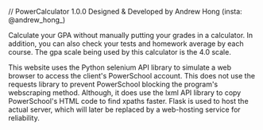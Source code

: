 // PowerCalculator 1.0.0
Designed & Developed by Andrew Hong (insta: @andrew_hong_)

Calculate your GPA without manually putting your grades in a calculator. In addition,
you can also check your tests and homework average by each course. The gpa scale being
used by this calculator is the 4.0 scale. 

This website uses the Python selenium API library to simulate a web browser to access
the client's PowerSchool account. This does not use the requests library to prevent
PowerSchool blocking the program's webscraping method. Although, it does use the lxml
API library to copy PowerSchool's HTML code to find xpaths faster. Flask is used to
host the actual server, which will later be replaced by a web-hosting service for
reliability.
